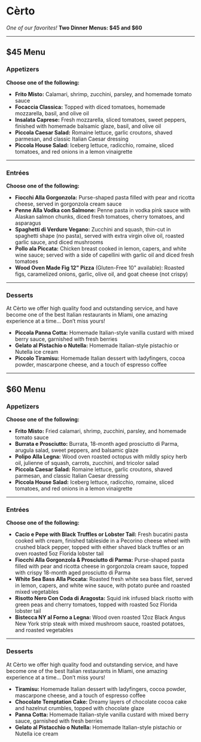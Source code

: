 
# Cèrto

*One of our favorites!*
**Two Dinner Menus: \$45 and \$60**

---

## \$45 Menu

### Appetizers

**Choose one of the following:**

* **Frito Misto:** Calamari, shrimp, zucchini, parsley, and homemade tomato sauce
* **Focaccia Classica:** Topped with diced tomatoes, homemade mozzarella, basil, and olive oil
* **Insalata Caprese:** Fresh mozzarella, sliced tomatoes, sweet peppers, finished with homemade balsamic glaze, basil, and olive oil
* **Piccola Caesar Salad:** Romaine lettuce, garlic croutons, shaved parmesan, and classic Italian Caesar dressing
* **Piccola House Salad:** Iceberg lettuce, radicchio, romaine, sliced tomatoes, and red onions in a lemon vinaigrette

---

### Entrées

**Choose one of the following:**

* **Fiocchi Alla Gorgonzola:** Purse-shaped pasta filled with pear and ricotta cheese, served in gorgonzola cream sauce
* **Penne Alla Vodka con Salmone:** Penne pasta in vodka pink sauce with Alaskan salmon chunks, diced fresh tomatoes, cherry tomatoes, and asparagus
* **Spaghetti di Verdure Vegano:** Zucchini and squash, thin-cut in spaghetti shape (no pasta), served with extra virgin olive oil, roasted garlic sauce, and diced mushrooms
* **Pollo ala Piccata:** Chicken breast cooked in lemon, capers, and white wine sauce; served with a side of capellini with garlic oil and diced fresh tomatoes
* **Wood Oven Made Fig 12" Pizza** (Gluten-Free 10" available): Roasted figs, caramelized onions, garlic, olive oil, and goat cheese (not crispy)

---

### Desserts

At Cèrto we offer high quality food and outstanding service, and have become one of the best Italian restaurants in Miami, one amazing experience at a time… Don’t miss yours!

* **Piccola Panna Cotta:** Homemade Italian-style vanilla custard with mixed berry sauce, garnished with fresh berries
* **Gelato al Pistachio o Nutella:** Homemade Italian-style pistachio or Nutella ice cream
* **Piccolo Tiramisu:** Homemade Italian dessert with ladyfingers, cocoa powder, mascarpone cheese, and a touch of espresso coffee

---

## \$60 Menu

### Appetizers

**Choose one of the following:**

* **Frito Misto:** Fried calamari, shrimp, zucchini, parsley, and homemade tomato sauce
* **Burrata e Prosciutto:** Burrata, 18-month aged prosciutto di Parma, arugula salad, sweet peppers, and balsamic glaze
* **Polipo Alla Legna:** Wood oven roasted octopus with mildly spicy herb oil, julienne of squash, carrots, zucchini, and tricolor salad
* **Piccola Caesar Salad:** Romaine lettuce, garlic croutons, shaved parmesan, and classic Italian Caesar dressing
* **Piccola House Salad:** Iceberg lettuce, radicchio, romaine, sliced tomatoes, and red onions in a lemon vinaigrette

---

### Entrées

**Choose one of the following:**

* **Cacio e Pepe with Black Truffles or Lobster Tail:** Fresh bucatini pasta cooked with cream, finished tableside in a Pecorino cheese wheel with crushed black pepper, topped with either shaved black truffles or an oven roasted 5oz Florida lobster tail
* **Fiocchi Alla Gorgonzola & Prosciutto di Parma:** Purse-shaped pasta filled with pear and ricotta cheese in gorgonzola cream sauce, topped with crispy 18-month aged prosciutto di Parma
* **White Sea Bass Alla Piccata:** Roasted fresh white sea bass filet, served in lemon, capers, and white wine sauce, with potato purée and roasted mixed vegetables
* **Risotto Nero Con Coda di Aragosta:** Squid ink infused black risotto with green peas and cherry tomatoes, topped with roasted 5oz Florida lobster tail
* **Bistecca NY al Forno a Legna:** Wood oven roasted 12oz Black Angus New York strip steak with mixed mushroom sauce, roasted potatoes, and roasted vegetables

---

### Desserts

At Cèrto we offer high quality food and outstanding service, and have become one of the best Italian restaurants in Miami, one amazing experience at a time… Don’t miss yours!

* **Tiramisu:** Homemade Italian dessert with ladyfingers, cocoa powder, mascarpone cheese, and a touch of espresso coffee
* **Chocolate Temptation Cake:** Dreamy layers of chocolate cocoa cake and hazelnut crumbles, topped with chocolate glaze
* **Panna Cotta:** Homemade Italian-style vanilla custard with mixed berry sauce, garnished with fresh berries
* **Gelato al Pistacchio o Nutella:** Homemade Italian-style pistachio or Nutella ice cream